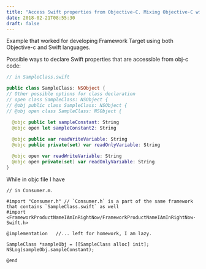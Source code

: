 ```yaml
---
title: "Access Swift properties from Objective-C. Mixing Objective-C with Swift"
date: 2018-02-21T08:55:30
draft: false
---
```


Example that worked for developing Framework Target using both Objective-c and Swift languages.

Possible ways to declare Swift properties that are accessible from obj-c code:  

``` swift
// in SampleClass.swift

public class SampleClass: NSObject {
// Other possible options for class declaration
// open class SampleClass: NSObject {
// @obj public class SampleClass: NSObject {
// @obj open class SampleClass: NSObject {

  @objc public let sampleConstant: String
  @objc open let sampleConstant2: String
  
  @objc public var readWriteVariable: String
  @objc public private(set) var readOnlyVariable: String

  @objc open var readWriteVariable: String
  @objc open private(set) var readOnlyVariable: String
}
```

While in objc file I have 
``` Objc
// in Consumer.m. 

#import "Consumer.h" // `Consumer.h` is a part of the same framework that contains `SampleClass.swift` as well
#import <FrameworkProductNameIAmInRightNow/FrameworkProductNameIAmInRightNow-Swift.h>

@implementation   //... left for homework, I am lazy.

SampleClass *sampleObj = [[SampleClass alloc] init];
NSLog(sampleObj.sampleConstant);

@end
```
